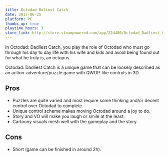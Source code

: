 ```yaml
---
title: Octodad Daliest Catch
date: 2017-06-25
platform: PC
thumbs_up: true
playtime_hours: 3
store_link: http://store.steampowered.com/app/224480/Octodad_Dadliest_Catch/
---
```

In Octodad: Dadliest Catch, you play the role of Octodad who must go through his day to day life with his wife and kids and avoid being found out for what he truly is, an octopus.

Octodad: Dadliest Catch is a unique game that can be loosely described as an action-adventure/puzzle game with QWOP-like controls in 3D.

## Pros

- Puzzles are quite varied and most require some thinking and/or decent control over Octodad to complete.
- Unique control scheme makes moving Octodad around a joy to do.
- Story and VO will make you laugh or smile at the least.
- Cartoony visuals mesh well with the gameplay and the story.

## Cons

- Short (game can be finished in around 2h).

